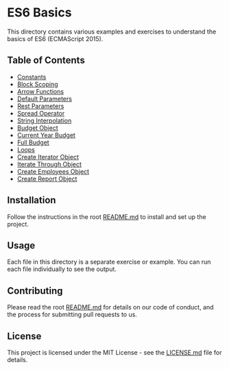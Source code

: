 # ES6 Basics

This directory contains various examples and exercises to understand the basics of ES6 (ECMAScript 2015).

## Table of Contents

- [Constants](0x00-ES6_basic/0-constants.js)
- [Block Scoping](0x00-ES6_basic/1-block-scoped.js)
- [Arrow Functions](0x00-ES6_basic/2-arrow.js)
- [Default Parameters](0x00-ES6_basic/3-default-parameter.js)
- [Rest Parameters](0x00-ES6_basic/4-rest-parameter.js)
- [Spread Operator](0x00-ES6_basic/5-spread-operator.js)
- [String Interpolation](0x00-ES6_basic/6-string-interpolation.js)
- [Budget Object](0x00-ES6_basic/7-getBudgetObject.js)
- [Current Year Budget](0x00-ES6_basic/8-getBudgetCurrentYear.js)
- [Full Budget](0x00-ES6_basic/9-getFullBudget.js)
- [Loops](0x00-ES6_basic/10-loops.js)
- [Create Iterator Object](0x00-ES6_basic/100-createIteratorObject.js)
- [Iterate Through Object](0x00-ES6_basic/101-iterateThroughObject.js)
- [Create Employees Object](0x00-ES6_basic/11-createEmployeesObject.js)
- [Create Report Object](0x00-ES6_basic/12-createReportObject.js)

## Installation

Follow the instructions in the root [README.md](../README.md) to install and set up the project.

## Usage

Each file in this directory is a separate exercise or example. You can run each file individually to see the output.

## Contributing

Please read the root [README.md](../README.md) for details on our code of conduct, and the process for submitting pull requests to us.

## License

This project is licensed under the MIT License - see the [LICENSE.md](../LICENSE.md) file for details.